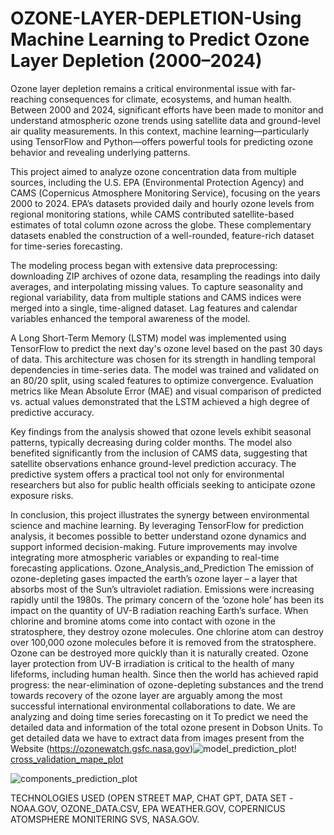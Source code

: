 # OZONE-LAYER-DEPLETION-Using Machine Learning to Predict Ozone Layer Depletion (2000–2024)
Ozone layer depletion remains a critical environmental issue with far-reaching consequences for climate, ecosystems, and human health. Between 2000 and 2024, significant efforts have been made to monitor and understand atmospheric ozone trends using satellite data and ground-level air quality measurements. In this context, machine learning—particularly using TensorFlow and Python—offers powerful tools for predicting ozone behavior and revealing underlying patterns.

This project aimed to analyze ozone concentration data from multiple sources, including the U.S. EPA (Environmental Protection Agency) and CAMS (Copernicus Atmosphere Monitoring Service), focusing on the years 2000 to 2024. EPA’s datasets provided daily and hourly ozone levels from regional monitoring stations, while CAMS contributed satellite-based estimates of total column ozone across the globe. These complementary datasets enabled the construction of a well-rounded, feature-rich dataset for time-series forecasting.

The modeling process began with extensive data preprocessing: downloading ZIP archives of ozone data, resampling the readings into daily averages, and interpolating missing values. To capture seasonality and regional variability, data from multiple stations and CAMS indices were merged into a single, time-aligned dataset. Lag features and calendar variables enhanced the temporal awareness of the model.

A Long Short-Term Memory (LSTM) model was implemented using TensorFlow to predict the next day's ozone level based on the past 30 days of data. This architecture was chosen for its strength in handling temporal dependencies in time-series data. The model was trained and validated on an 80/20 split, using scaled features to optimize convergence. Evaluation metrics like Mean Absolute Error (MAE) and visual comparison of predicted vs. actual values demonstrated that the LSTM achieved a high degree of predictive accuracy.

Key findings from the analysis showed that ozone levels exhibit seasonal patterns, typically decreasing during colder months. The model also benefited significantly from the inclusion of CAMS data, suggesting that satellite observations enhance ground-level prediction accuracy. The predictive system offers a practical tool not only for environmental researchers but also for public health officials seeking to anticipate ozone exposure risks.

In conclusion, this project illustrates the synergy between environmental science and machine learning. By leveraging TensorFlow for prediction analysis, it becomes possible to better understand ozone dynamics and support informed decision-making. Future improvements may involve integrating more atmospheric variables or expanding to real-time forecasting applications.
Ozone_Analysis_and_Prediction
The emission of ozone-depleting gases impacted the earth’s ozone layer – a layer that absorbs most of the Sun’s ultraviolet radiation. Emissions were increasing rapidly until the 1980s. The primary concern of the ‘ozone hole’ has been its impact on the quantity of UV-B radiation reaching Earth’s surface. When chlorine and bromine atoms come into contact with ozone in the stratosphere, they destroy ozone molecules. One chlorine atom can destroy over 100,000 ozone molecules before it is removed from the stratosphere. Ozone can be destroyed more quickly than it is naturally created. Ozone layer protection from UV-B irradiation is critical to the health of many lifeforms, including human health. Since then the world has achieved rapid progress: the near-elimination of ozone-depleting substances and the trend towards recovery of the ozone layer are arguably among the most successful international environmental collaborations to date. We are analyzing and doing time series forecasting on it To predict we need the detailed data and information of the total ozone present in Dobson Units. To get detailed data we have to extract data from images present from the Website (https://ozonewatch.gsfc.nasa.gov)![model_prediction_plot](https://github.com/user-attachments/assets/5d4f2e4e-4bfc-4810-9027-3ec0c2ce71e3)!
[cross_validation_mape_plot](https://github.com/user-attachments/assets/32a830e3-3619-48a4-b016-a216e8e2d35c)

![components_prediction_plot](https://github.com/user-attachments/assets/9040dc80-b784-4440-8b6a-52cbdfc1712b)

TECHNOLOGIES USED (OPEN STREET MAP, CHAT GPT, DATA SET -NOAA.GOV, OZONE_DATA.CSV, EPA WEATHER.GOV, COPERNICUS ATOMSPHERE MONITERING SVS, NASA.GOV.

